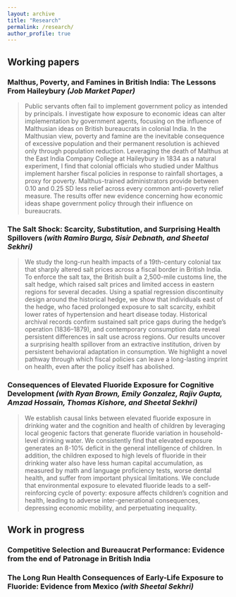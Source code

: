 ```yaml
---
layout: archive
title: "Research"
permalink: /research/
author_profile: true
---
```


## Working papers

### Malthus, Poverty, and Famines in British India: The Lessons From Haileybury _(Job Market Paper)_
> Public servants often fail to implement government policy as intended by principals. I investigate how exposure to economic ideas can alter implementation by government agents, focusing on the influence of Malthusian ideas on British bureaucrats in colonial India. In the Malthusian view, poverty and famine are the inevitable consequence of excessive population and their permanent resolution is achieved only through population reduction. Leveraging the death of Malthus at the East India Company College at Haileybury in 1834 as a natural experiment, I find that colonial officials who studied under Malthus implement harsher fiscal policies in response to rainfall shortages, a proxy for poverty. Malthus-trained administrators provide between 0.10 and 0.25 SD less relief across every common anti-poverty relief measure. The results offer new evidence concerning how economic ideas shape government policy through their influence on bureaucrats.

### The Salt Shock: Scarcity, Substitution, and Surprising Health Spillovers _(with Ramiro Burga, Sisir Debnath, and Sheetal Sekhri)_
> We study the long-run health impacts of a 19th-century colonial tax that sharply altered salt prices across a fiscal border in British India. To enforce the salt tax, the British built a 2,500-mile customs line, the salt hedge, which raised salt prices and limited access in eastern regions for several decades. Using a spatial regression discontinuity design around the historical hedge, we show that individuals east of the hedge, who faced prolonged exposure to salt scarcity, exhibit lower rates of hypertension and heart disease today. Historical archival records confirm sustained salt price gaps during the hedge’s operation (1836–1879), and contemporary consumption data reveal persistent differences in salt use across regions. Our results uncover a surprising health spillover from an extractive institution, driven by persistent behavioral adaptation in consumption. We highlight a novel pathway through which fiscal policies can leave a long-lasting imprint on health, even after the policy itself has abolished.

### Consequences of Elevated Fluoride Exposure for Cognitive Development _(with Ryan Brown, Emily Gonzalez, Rajiv Gupta, Amzad Hossain, Thomas Kishore, and Sheetal Sekhri)_
> We establish causal links between elevated fluoride exposure in drinking water and the cognition and health of children by leveraging local geogenic factors that generate fluoride variation in household-level drinking water. We consistently find that elevated exposure generates an 8-10% deficit in the general intelligence of children. In addition, the children exposed to high levels of fluoride in their drinking water also have less human capital accumulation, as measured by math and language proficiency tests, worse dental health, and suffer from important physical limitations. We conclude that environmental exposure to elevated fluoride leads to a self-reinforcing cycle of poverty: exposure affects children’s cognition and health, leading to adverse inter-generational consequences, depressing economic mobility, and perpetuating inequality.

## Work in progress

### Competitive Selection and Bureaucrat Performance: Evidence from the end of Patronage in British India

### The Long Run Health Consequences of Early-Life Exposure to Fluoride: Evidence from Mexico _(with Sheetal Sekhri)_
